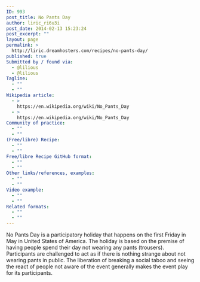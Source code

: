```yaml
---
ID: 993
post_title: No Pants Day
author: liric_ri6u3i
post_date: 2014-02-13 15:23:24
post_excerpt: ""
layout: page
permalink: >
  http://liric.dreamhosters.com/recipes/no-pants-day/
published: true
Submitted by / found via:
  - @lilious
  - @lilious
Tagline:
  - ""
  - ""
Wikipedia article:
  - >
    https://en.wikipedia.org/wiki/No_Pants_Day
  - >
    https://en.wikipedia.org/wiki/No_Pants_Day
Community of practice:
  - ""
  - ""
(Free/libre) Recipe:
  - ""
  - ""
Free/libre Recipe GitHub format:
  - ""
  - ""
Other links/references, examples:
  - ""
  - ""
Video example:
  - ""
  - ""
Related formats:
  - ""
  - ""
---
```

No Pants Day is a participatory holiday that happens on the first Friday in May in United States of America. The holiday is based on the premise of having people spend their day not wearing any pants (trousers). Participants are challenged to act as if there is nothing strange about not wearing pants in public. The liberation of breaking a social taboo and seeing the react of people not aware of the event generally makes the event play for its participants.